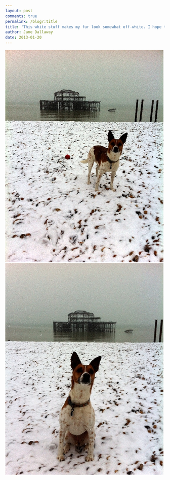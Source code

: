 ```yaml
---
layout: post
comments: true
permalink: /blog/:title
title: 'This white stuff makes my fur look somewhat off-white. I hope the humans don&#39;t spot it!'
author: Jane Dallaway
date: 2013-01-20
---
```


<div><a href="/media/Iphoto 1.JPG"><img width="500" src="/media/Iphoto 1.JPG.500.JPG" height="670"></img></a></div><div><a href="/media/Gphoto 2.JPG"><img width="500" src="/media/Gphoto 2.JPG.500.JPG" height="667"></img></a></div>


  


 
    
